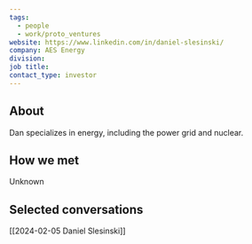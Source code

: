 ```yaml
---
tags:
  - people
  - work/proto_ventures
website: https://www.linkedin.com/in/daniel-slesinski/
company: AES Energy
division: 
job title: 
contact_type: investor
---
```

## About
Dan specializes in energy, including the power grid and nuclear.

## How we met
Unknown

## Selected conversations
[[2024-02-05 Daniel Slesinski]]